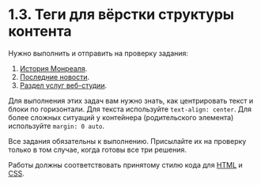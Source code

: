 # 1.3. Теги для вёрстки структуры контента

Нужно выполнить и отправить на проверку задания:

1. [История Монреаля](./markup).
2. [Последние новости](./latest-news).
3. [Раздел услуг веб-студии](./web-studio).

Для выполнения этих задач вам нужно знать, как центрировать текст и блоки по горизонтали.
Для текста используйте `text-align: center`. 
Для более сложных ситуаций у контейнера (родительского элемента) используйте `margin: 0 auto`.

Все задания обязательны к выполнению. Присылайте их на проверку только в том случае, когда готовы все три решения.

Работы должны соответствовать принятому стилю кода для [HTML](https://github.com/netology-code/codestyle/tree/master/html) и [CSS](https://github.com/netology-code/codestyle/tree/master/css).
